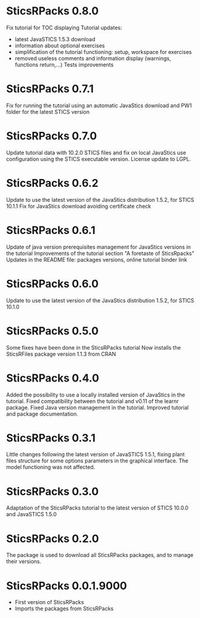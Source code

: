 # SticsRPacks 0.8.0
Fix tutorial for TOC displaying
Tutorial updates:
  * latest JavaSTICS 1.5.3 download
  * information about optional exercises 
  * simplification of the tutorial functioning: setup, workspace for exercises
  * removed useless comments and information display (warnings, functions return,...)
Tests improvements


# SticsRPacks 0.7.1
Fix for running the tutorial using an automatic JavaStics download and PW1 folder
for the latest STICS version


# SticsRPacks 0.7.0
Update tutorial data with 10.2.0 STICS files and fix on local JavaStics use configuration
using the STICS executable version.
License update to LGPL.


# SticsRPacks 0.6.2
Update to use the latest version of the JavaStics distribution 1.5.2, for STICS 10.1.1
Fix for JavaStics download avoiding certificate check



# SticsRPacks 0.6.1
Update of java version prerequisites management for JavaStics versions in the tutorial
Improvements of the tutorial section "A foretaste of SticsRpacks"
Updates in the README file: packages versions, online tutorial binder link

# SticsRPacks 0.6.0
Update to use the latest version of the JavaStics distribution 1.5.2, for STICS 10.1.0


# SticsRPacks 0.5.0
Some fixes have been done in the SticsRPacks tutorial 
Now installs the SticsRFiles package version 1.1.3 from CRAN


# SticsRPacks 0.4.0
Added the possibility to use a locally installed version of JavaStics in the tutorial. 
Fixed compatibility between the tutorial and v0.11 of the learnr package.
Fixed Java version management in the tutorial.
Improved tutorial and package documentation.


# SticsRPacks 0.3.1
Little changes following the latest version of JavaSTICS 1.5.1, fixing plant files
structure for some options parameters in the graphical interface.
The model functioning was not affected.


# SticsRPacks 0.3.0
Adaptation of the SticsRPacks tutorial to the latest version of STICS 10.0.0 and JavaSTICS 1.5.0 


# SticsRPacks 0.2.0
The package is used to download all SticsRPacks packages, and to manage their versions.


# SticsRPacks 0.0.1.9000
* First version of SticsRPacks
* Imports the packages from SticsRPacks
